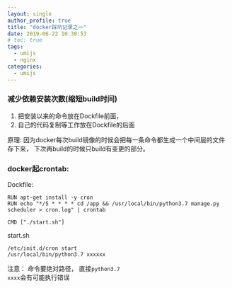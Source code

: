 ```yaml
---
layout: single
author_profile: true
title: "docker踩坑记录之一"
date: 2019-06-22 10:30:53
# toc: true
tags:
  - umijs
  - nginx
categories:
  - umijs
---
```


### 减少依赖安装次数(缩短build时间)

1.  把安装以来的命令放在Dockfile前面，
2.  自己的代码复制等工作放在Dockfile的后面

原理: 因为docker每次build镜像的时候会把每一条命令都生成一个中间层的文件存下来， 下次再build的时候只build有变更的部分。


### docker起crontab:

Dockfile:
```
RUN apt-get install -y cron
RUN echo "*/5 * * * * cd /app && /usr/local/bin/python3.7 manage.py scheduler > cron.log" | crontab

CMD ["./start.sh"]
```

start.sh
```
/etc/init.d/cron start
/usr/local/bin/python3.7 xxxxxx
```

注意： 命令要绝对路径， 直接<code>python3.7 xxxx</code>会有可能执行错误
